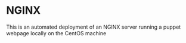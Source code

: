 # NGINX
This is an automated deployment of an NGINX server running a puppet webpage locally on the CentOS machine
